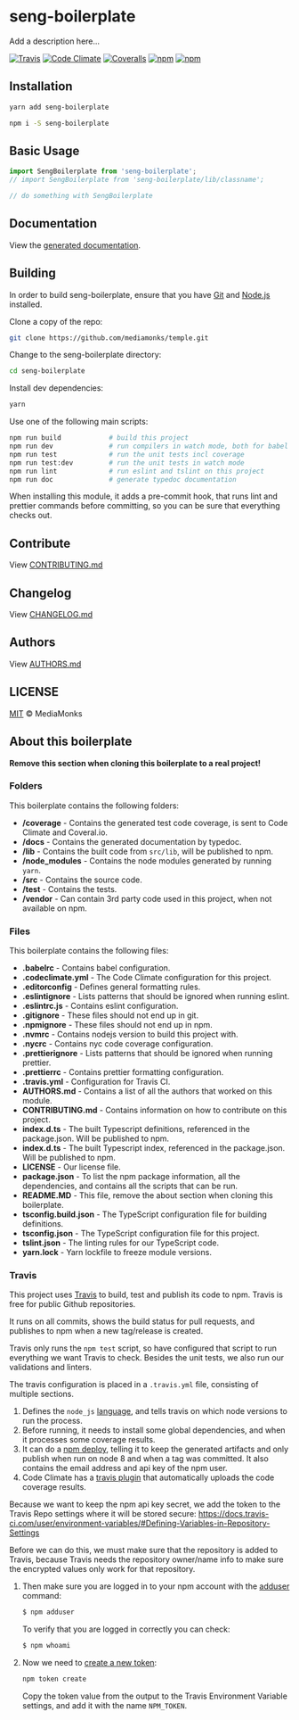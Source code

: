 # seng-boilerplate

Add a description here...

[![Travis](https://img.shields.io/travis/mediamonks/seng-boilerplate.svg?maxAge=2592000)](https://travis-ci.org/mediamonks/seng-boilerplate)
[![Code Climate](https://img.shields.io/codeclimate/github/mediamonks/seng-boilerplate.svg?maxAge=2592000)](https://codeclimate.com/github/mediamonks/seng-boilerplate)
[![Coveralls](https://img.shields.io/coveralls/mediamonks/seng-boilerplate.svg?maxAge=2592000)](https://coveralls.io/github/mediamonks/seng-boilerplate?branch=master)
[![npm](https://img.shields.io/npm/v/seng-boilerplate.svg?maxAge=2592000)](https://www.npmjs.com/package/seng-boilerplate)
[![npm](https://img.shields.io/npm/dm/seng-boilerplate.svg?maxAge=2592000)](https://www.npmjs.com/package/seng-boilerplate)

## Installation

```sh
yarn add seng-boilerplate
```

```sh
npm i -S seng-boilerplate
```


## Basic Usage

```ts
import SengBoilerplate from 'seng-boilerplate';
// import SengBoilerplate from 'seng-boilerplate/lib/classname';

// do something with SengBoilerplate
```


## Documentation

View the [generated documentation](http://mediamonks.github.io/temple/).


## Building

In order to build seng-boilerplate, ensure that you have [Git](http://git-scm.com/downloads)
and [Node.js](http://nodejs.org/) installed.

Clone a copy of the repo:
```sh
git clone https://github.com/mediamonks/temple.git
```

Change to the seng-boilerplate directory:
```sh
cd seng-boilerplate
```

Install dev dependencies:
```sh
yarn
```

Use one of the following main scripts:
```sh
npm run build            # build this project
npm run dev              # run compilers in watch mode, both for babel and typescript
npm run test             # run the unit tests incl coverage
npm run test:dev         # run the unit tests in watch mode
npm run lint             # run eslint and tslint on this project
npm run doc              # generate typedoc documentation
```

When installing this module, it adds a pre-commit hook, that runs lint and prettier commands
before committing, so you can be sure that everything checks out.


## Contribute

View [CONTRIBUTING.md](./CONTRIBUTING.md)


## Changelog

View [CHANGELOG.md](./CHANGELOG.md)


## Authors

View [AUTHORS.md](./AUTHORS.md)


## LICENSE

[MIT](./LICENSE) © MediaMonks


## About this boilerplate

**Remove this section when cloning this boilerplate to a real project!**

### Folders

This boilerplate contains the following folders:
* **/coverage** - Contains the generated test code coverage, is sent to Code
Climate and Coveral.io.
* **/docs** - Contains the generated documentation by typedoc.
* **/lib** - Contains the built code from `src/lib`, will be published to npm.
* **/node_modules** - Contains the node modules generated by running `yarn`.
* **/src** - Contains the source code.
* **/test** - Contains the tests.
* **/vendor** - Can contain 3rd party code used in this project, when not
available on npm.

### Files

This boilerplate contains the following files:
* **.babelrc** - Contains babel configuration.
* **.codeclimate.yml** - The Code Climate configuration for this project.
* **.editorconfig** - Defines general formatting rules.
* **.eslintignore** - Lists patterns that should be ignored when running eslint.
* **.eslintrc.js** - Contains eslint configuration.
* **.gitignore** - These files should not end up in git.
* **.npmignore** - These files should not end up in npm.
* **.nvmrc** - Contains nodejs version to build this project with.
* **.nycrc** - Contains nyc code coverage configuration.
* **.prettierignore** - Lists patterns that should be ignored when running prettier.
* **.prettierrc** - Contains prettier formatting configuration.
* **.travis.yml** - Configuration for Travis CI.
* **AUTHORS.md** - Contains a list of all the authors that worked on this module.
* **CONTRIBUTING.md** - Contains information on how to contribute on this project.
* **index.d.ts** - The built Typescript definitions, referenced in the package.json.
Will be published to npm.
* **index.d.ts** - The built Typescript index, referenced in the package.json.
Will be published to npm.
* **LICENSE** - Our license file.
* **package.json** - To list the npm package information, all the dependencies,
and contains all the scripts that can be run.
* **README.MD** - This file, remove the about section when cloning this boilerplate.
* **tsconfig.build.json** - The TypeScript configuration file for building definitions.
* **tsconfig.json** - The TypeScript configuration file for this project.
* **tslint.json** - The linting rules for our TypeScript code.
* **yarn.lock** - Yarn lockfile to freeze module versions.

### Travis

This project uses [Travis](https://travis-ci.org) to build, test and
publish its code to npm. Travis is free for public Github repositories.

It runs on all commits, shows the build status for pull requests, and
publishes to npm when a new tag/release is created.

Travis only runs the `npm test` script, so have configured that script
to run everything we want Travis to check. Besides the unit tests, we
also run our validations and linters.

The travis configuration is placed in a `.travis.yml` file, consisting
of multiple sections.

1.  Defines the `node_js` [language](https://docs.travis-ci.com/user/languages/javascript-with-nodejs),
    and tells travis on which node versions to run the process.
2.  Before running, it needs to install some global dependencies, and
    when it processes some coverage results.
3.  It can do a [npm deploy](https://docs.travis-ci.com/user/deployment/npm),
    telling it to keep the generated artifacts and only publish when run
    on node 8 and when a tag was committed. It also contains the email
    address and api key of the npm user.
4.  Code Climate has a [travis plugin](https://docs.travis-ci.com/user/code-climate/)
    that automatically uploads the code coverage results.

Because we want to keep the npm api key secret, we add the token to the Travis Repo settings
where it will be stored secure:
https://docs.travis-ci.com/user/environment-variables/#Defining-Variables-in-Repository-Settings

Before we can do this, we must make sure that the repository is added
to Travis, because Travis needs the repository owner/name info to make
sure the encrypted values only work for that repository.

1.  Then make sure you are logged in to your npm account with the
    [adduser](https://docs.npmjs.com/cli/adduser) command:

    ```sh
    $ npm adduser
    ```

    To verify that you are logged in correctly you can check:

    ```sh
    $ npm whoami
    ```

3.  Now we need to [create a new token](https://docs.npmjs.com/getting-started/working_with_tokens):

    ```sh
    npm token create
    ```

    Copy the token value from the output to the Travis Environment Variable settings, and
    add it with the name `NPM_TOKEN`.
